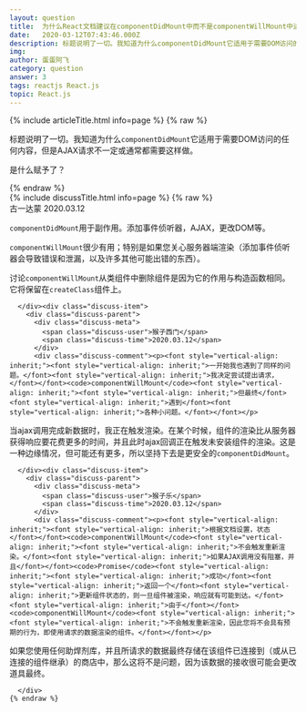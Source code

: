 ```yaml
---
layout: question
title:  为什么React文档建议在componentDidMount中而不是componentWillMount中进行AJAX？
date:   2020-03-12T07:43:46.000Z
description: 标题说明了一切。我知道为什么componentDidMount它适用于需要DOM访问的任何内容，但是AJAX请求不一定或通常都需要这样做。是什么赋予了...
img: 
author: 蛋蛋阿飞
category: question
answer: 3
tags: reactjs React.js
topic: React.js
---
```

<div class="article-root">
  <div class="article">
    {% include articleTitle.html info=page %}
    {% raw %}
    <div class="article-content"><p><font style="vertical-align: inherit;"><font style="vertical-align: inherit;">标题说明了一切。</font><font style="vertical-align: inherit;">我知道为什么</font></font><code>componentDidMount</code><font style="vertical-align: inherit;"><font style="vertical-align: inherit;">它适用于需要DOM访问的任何内容，但是AJAX请求不一定或通常都需要这样做。</font></font></p>

<p><font style="vertical-align: inherit;"><font style="vertical-align: inherit;">是什么赋予了？</font></font></p></div>
    {% endraw %}
  </div>

  <div class="discuss-wrapper">
    {% include discussTitle.html info=page %}
    {% raw %}
    <div class="discuss-item">
        <div class="discuss-parent">
          <div class="discuss-meta">
            <span class="discuss-user">古一达蒙</span>
            <span class="discuss-time">2020.03.12</span>
          </div>
          <div class="discuss-comment"><p><code>componentDidMount</code><font style="vertical-align: inherit;"><font style="vertical-align: inherit;">用于副作用。</font><font style="vertical-align: inherit;">添加事件侦听器，AJAX，更改DOM等。  </font></font></p>

<p><code>componentWillMount</code><font style="vertical-align: inherit;"><font style="vertical-align: inherit;">很少有用；</font><font style="vertical-align: inherit;">特别是如果您关心服务器端渲染（添加事件侦听器会导致错误和泄漏，以及许多其他可能出错的东西）。</font></font></p>

<p><font style="vertical-align: inherit;"><font style="vertical-align: inherit;">讨论</font></font><code>componentWillMount</code><font style="vertical-align: inherit;"><font style="vertical-align: inherit;">从类组件中</font><font style="vertical-align: inherit;">删除</font><font style="vertical-align: inherit;">组件是因为它的作用与构造函数相同。</font><font style="vertical-align: inherit;">它将保留在</font></font><code>createClass</code><font style="vertical-align: inherit;"><font style="vertical-align: inherit;">组件上。</font></font></p></div>
        </div>
        
      </div><div class="discuss-item">
        <div class="discuss-parent">
          <div class="discuss-meta">
            <span class="discuss-user">猴子西门</span>
            <span class="discuss-time">2020.03.12</span>
          </div>
          <div class="discuss-comment"><p><font style="vertical-align: inherit;"><font style="vertical-align: inherit;">一开始我也遇到了同样的问题。</font><font style="vertical-align: inherit;">我决定尝试提出请求，</font></font><code>componentWillMount</code><font style="vertical-align: inherit;"><font style="vertical-align: inherit;">但最终</font><font style="vertical-align: inherit;">遇到</font><font style="vertical-align: inherit;">各种小问题。</font></font></p>

<p><font style="vertical-align: inherit;"><font style="vertical-align: inherit;">当ajax调用完成新数据时，我正在触发渲染。</font><font style="vertical-align: inherit;">在某个时候，组件的渲染比从服务器获得响应要花费更多的时间，并且此时ajax回调正在触发未安装组件的渲染。</font><font style="vertical-align: inherit;">这是一种边缘情况，但可能还有更多，所以坚持下去是更安全的</font></font><code>componentDidMount</code><font style="vertical-align: inherit;"><font style="vertical-align: inherit;">。</font></font></p></div>
        </div>
        
      </div><div class="discuss-item">
        <div class="discuss-parent">
          <div class="discuss-meta">
            <span class="discuss-user">猴子乐</span>
            <span class="discuss-time">2020.03.12</span>
          </div>
          <div class="discuss-comment"><p><font style="vertical-align: inherit;"><font style="vertical-align: inherit;">根据文档设置，状态</font></font><code>componentWillMount</code><font style="vertical-align: inherit;"><font style="vertical-align: inherit;">不会触发重新渲染。</font><font style="vertical-align: inherit;">如果AJAX调用没有阻塞，并且</font></font><code>Promise</code><font style="vertical-align: inherit;"><font style="vertical-align: inherit;">成功</font><font style="vertical-align: inherit;">返回一个</font><font style="vertical-align: inherit;">更新组件状态的，则一旦组件被渲染，响应就有可能到达。</font><font style="vertical-align: inherit;">由于</font></font><code>componentWillMount</code><font style="vertical-align: inherit;"><font style="vertical-align: inherit;">不会触发重新渲染，因此您将不会具有预期的行为，即使用请求的数据渲染的组件。</font></font></p>

<p><font style="vertical-align: inherit;"><font style="vertical-align: inherit;">如果您使用任何助焊剂库，并且所请求的数据最终存储在该组件已连接到（或从已连接的组件继承）的商店中，那么这将不是问题，因为该数据的接收很可能会更改道具最终。</font></font></p></div>
        </div>
        
      </div>
    {% endraw %}
  </div>
<div>
